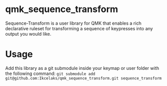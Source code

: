 # qmk_sequence_transform
Sequence-Transform is a user library for QMK that enables a rich declarative ruleset for transforming a sequence of keypresses into any output you would like.

# Usage
Add this library as a git submodule inside your keymap or user folder with the following command:
`git submodule add git@github.com:Ikcelaks/qmk_sequence_transform.git sequence_transform`
